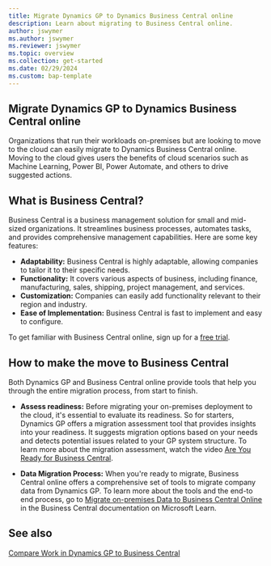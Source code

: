 ```yaml
---
title: Migrate Dynamics GP to Dynamics Business Central online
description: Learn about migrating to Business Central online.
author: jswymer
ms.author: jswymer
ms.reviewer: jswymer
ms.topic: overview 
ms.collection: get-started 
ms.date: 02/29/2024
ms.custom: bap-template 
---
```

## Migrate Dynamics GP to Dynamics Business Central online

Organizations that run their workloads on-premises but are looking to move to the cloud can easily migrate to Dynamics Business Central online. Moving to the cloud gives users the benefits of cloud scenarios such as Machine Learning, Power BI, Power Automate, and others to drive suggested actions.  

## What is Business Central?

Business Central is a business management solution for small and mid-sized organizations. It streamlines business processes, automates tasks, and provides comprehensive management capabilities. Here are some key features:

- **Adaptability:** Business Central is highly adaptable, allowing companies to tailor it to their specific needs.
- **Functionality:** It covers various aspects of business, including finance, manufacturing, sales, shipping, project management, and services.
- **Customization:** Companies can easily add functionality relevant to their region and industry.
- **Ease of Implementation:** Business Central is fast to implement and easy to configure.

To get familiar with Business Central online, sign up for a [free trial](/dynamics365/business-central/trial-signup).

## How to make the move to Business Central

Both Dynamics GP and Business Central online provide tools that help you through the entire migration process, from start to finish.

- **Assess readiness:** Before migrating your on-premises deployment to the cloud, it's essential to evaluate its readiness. So for starters, Dynamics GP offers a migration assessment tool that provides insights into your readiness. It suggests migration options based on your needs and detects potential issues related to your GP system structure. To learn more about the migration assessment, watch the video [Are You Ready for Business Central](https://www.youtube.com/watch?v=r2gNgQrCgoo&list=PLcakwueIHoT9yVFOV6_BXMVeodPq3lt3o&index=15).

- **Data Migration Process:** When you're ready to migrate, Business Central online offers a comprehensive set of tools to migrate company data from Dynamics GP. To learn more about the tools and the end-to end process, go to [Migrate on-premises Data to Business Central Online](/dynamics365/business-central/dev-itpro/administration/migrate-gp-overview) in the Business Central documentation on Microsoft Learn.

## See also

[Compare Work in Dynamics GP to Business Central](migrate-gp-bc.md)
